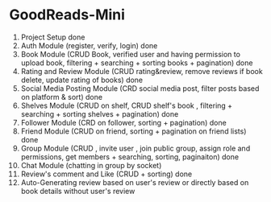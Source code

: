 # GoodReads-Mini

1. Project Setup done
2. Auth Module (register, verify, login) done
3. Book Module (CRUD Book, verified user and having permission to upload book, filtering + searching + sorting books + pagination) done
4. Rating and Review Module (CRUD rating&review, remove reviews if book delete, update rating of books) done
5. Social Media Posting Module (CRD social media post, filter posts based on platform & sort) done
6. Shelves Module (CRUD on shelf, CRUD shelf's book , filtering + searching + sorting shelves + pagination) done
7. Follower Module (CRD on follower, sorting + pagination) done
8. Friend Module (CRUD on friend, sorting + pagination on friend lists) done
9. Group Module (CRUD , invite user , join public group, assign role and permissions, get members + searching, sorting, paginaiton) done
10. Chat Module (chatting in group by socket)
11. Review's comment and Like (CRUD + sorting) done
12. Auto-Generating review based on user's review or directly based on book details without user's review